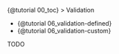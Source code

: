 {@tutorial 00_toc} > Validation

* {@tutorial 06_validation-defined}
* {@tutorial 06_validation-custom}

TODO
